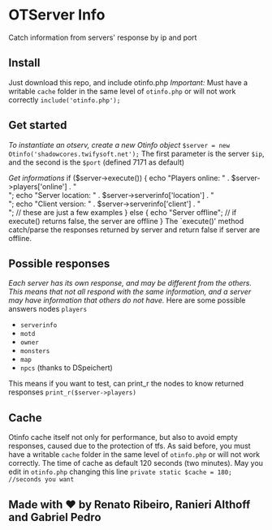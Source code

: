 OTServer Info
======
Catch information from servers' response by ip and port

Install
------
Just download this repo, and include otinfo.php
*Important:* Must have a writable `cache` folder in the same level of `otinfo.php` or will not work correctly
`include('otinfo.php');`

Get started
------
*To instantiate an otserv, create a new Otinfo object*
`$server = new Otinfo('shadowcores.twifysoft.net');`
The first parameter is the server `$ip`, and the second is the `$port` (defined 7171 as default)

*Get informations*
        if ($server->execute()) {
          echo "Players online: " . $server->players['online'] . "<br />";
          echo "Server location: " . $server->serverinfo['location'] . "<br />";
          echo "Client version: " . $server->serverinfo['client'] . "<br />";
          // these are just a few examples
        } else {
          echo "Server offline";
          // if execute() returns false, the server are offline
        }
The `execute()' method catch/parse the responses returned by server and return false if server are offline.

Possible responses
------
*Each server has its own response, and may be different from the others. This means that not all respond with the same information, and a server may have information that others do not have.*
Here are some possible answers nodes
 `players`
* `serverinfo`
* `motd`
* `owner`
* `monsters`
* `map`
* `npcs` (thanks to DSpeichert)

This means if you want to test, can print_r the nodes to know returned responses `print_r($server->players)` 

Cache
------
Otinfo cache itself not only for performance, but also to avoid empty responses, caused due to the protection of tfs.
As said before, you must have a writable `cache` folder in the same level of `otinfo.php` or will not work correctly.
The time of cache as default 120 seconds (two minutes). May you edit in `otinfo.php` changing this line
`private static $cache = 180; //seconds you want`

Made with :heart: by Renato Ribeiro, Ranieri Althoff and Gabriel Pedro
------
